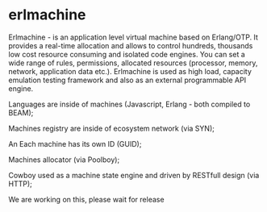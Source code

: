 # erlmachine

Erlmachine - is an application level virtual machine based on Erlang/OTP. It provides a real-time allocation and allows to control hundreds, thousands low cost resource consuming and isolated code engines. You can set a wide range of rules, permissions, allocated resources (processor, memory, network, application data etc.). 
Erlmachine is used as high load, capacity emulation testing framework and also as an external programmable API engine.

Languages are inside of machines (Javascript, Erlang - both compiled to BEAM);  

Machines registry are inside of ecosystem  network  (via SYN);

An Each machine has its own ID (GUID);

Machines allocator (via Poolboy);

Cowboy used as a machine state engine and driven by RESTfull design (via HTTP);

We are working on this, please wait for release
